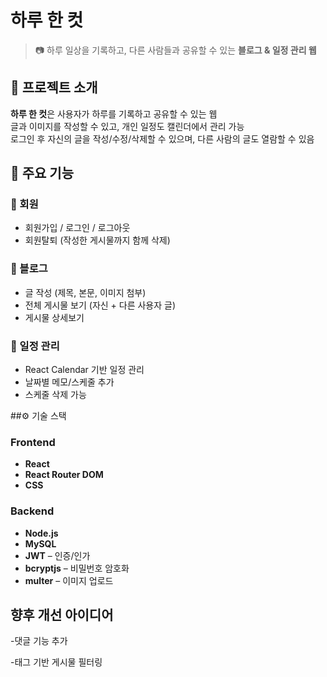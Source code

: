 # 하루 한 컷

> 📷 하루 일상을 기록하고, 다른 사람들과 공유할 수 있는 **블로그 & 일정 관리 웹**



## 📌 프로젝트 소개
**하루 한 컷**은 사용자가 하루를 기록하고 공유할 수 있는 웹   
글과 이미지를 작성할 수 있고, 개인 일정도 캘린더에서 관리 가능  
로그인 후 자신의 글을 작성/수정/삭제할 수 있으며, 다른 사람의 글도 열람할 수 있음 



## 🚀 주요 기능
### 👤 회원
- 회원가입 / 로그인 / 로그아웃
- 회원탈퇴 (작성한 게시물까지 함께 삭제)

### 📝 블로그
- 글 작성 (제목, 본문, 이미지 첨부)
- 전체 게시물 보기 (자신 + 다른 사용자 글)
- 게시물 상세보기

### 📅 일정 관리
- React Calendar 기반 일정 관리
- 날짜별 메모/스케줄 추가
- 스케줄 삭제 가능

##⚙️ 기술 스택
### Frontend
- **React**
- **React Router DOM**
- **CSS**

### Backend
- **Node.js**
- **MySQL**
- **JWT** – 인증/인가
- **bcryptjs** – 비밀번호 암호화
- **multer** – 이미지 업로드



## 향후 개선 아이디어
-댓글 기능 추가

-태그 기반 게시물 필터링


